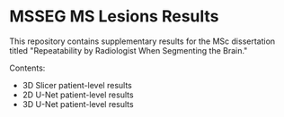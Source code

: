 # MSSEG MS Lesions Results
This repository contains supplementary results for the MSc dissertation titled
"Repeatability by Radiologist When Segmenting the Brain."

Contents:
- 3D Slicer patient-level results
- 2D U-Net patient-level results
- 3D U-Net patient-level results
